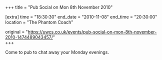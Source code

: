 +++
title = "Pub Social on Mon 8th November 2010"

[extra]
time = "18:30:30"
end_date = "2010-11-08"
end_time = "20:30:00"
location = "The Phantom Coach"

original = "https://uwcs.co.uk/events/pub-social-on-mon-8th-november-2010-1474489043457/"    
+++

Come to pub to chat away your Monday evenings.

